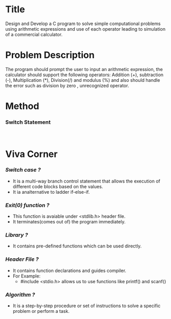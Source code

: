 # Title
Design and Develop a C program to solve simple computational problems using arithmetic expressions and use of each operator leading to simulation of a commercial calculator.
# Problem Description 
The program should prompt the user to input an arithmetic expression, the calculator should support the following operators: Addition (+), subtraction (-), Multiplication (*), Division(/) and modulus (%) and also should handle the error such as division by zero , unrecognized operator.
# Method 
### Switch Statement

<br>

# **Viva Corner**

### *Switch case ?*
- It is a multi-way branch control statement that allows the execution of different code blocks based on the values.
- It ia analternative to ladder if-else-if.

### *Exit(0) function ?*
- This function is avaiable under <stdlib.h> header file.
- It terminates(comes out of) the program immediately.
 
### *Library ?*
- It contains pre-defined functions which can be used directly.

### *Header File ?*
- It contains function declarations and guides compiler.<br>
- For Example:
   - #include <stdio.h> allows us to use functions like printf() and scanf()

### *Algorithm ?* 
- It is a step-by-step procedure or set of instructions to solve a specific problem or perform a task.  
